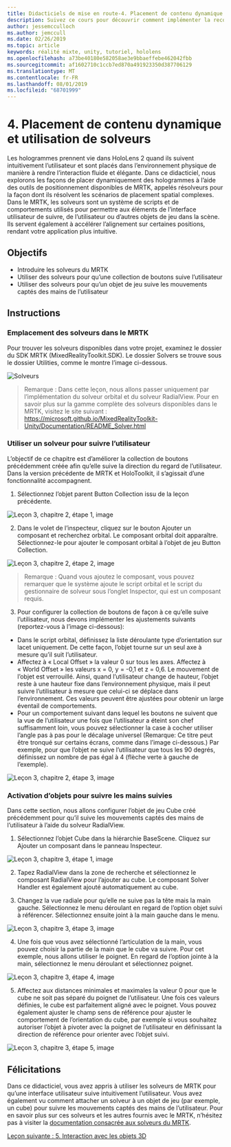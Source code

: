```yaml
---
title: Didacticiels de mise en route-4. Placement de contenu dynamique et utilisation de solveurs
description: Suivez ce cours pour découvrir comment implémenter la reconnaissance faciale Azure au sein d’une application de réalité mixte.
author: jessemcculloch
ms.author: jemccull
ms.date: 02/26/2019
ms.topic: article
keywords: réalité mixte, unity, tutoriel, hololens
ms.openlocfilehash: a73be40180e582058ae3e9bbaeffebe462042fbb
ms.sourcegitcommit: af1602710c1ccb7ed870a491923350d387706129
ms.translationtype: MT
ms.contentlocale: fr-FR
ms.lasthandoff: 08/01/2019
ms.locfileid: "68701999"
---
```

# <a name="4-placing-dynamic-content-and-using-solvers"></a>4. Placement de contenu dynamique et utilisation de solveurs

Les hologrammes prennent vie dans HoloLens 2 quand ils suivent intuitivement l’utilisateur et sont placés dans l’environnement physique de manière à rendre l’interaction fluide et élégante. Dans ce didacticiel, nous explorons les façons de placer dynamiquement des hologrammes à l’aide des outils de positionnement disponibles de MRTK, appelés résolveurs pour la façon dont ils résolvent les scénarios de placement spatial complexes. Dans le MRTK, les solveurs sont un système de scripts et de comportements utilisés pour permettre aux éléments de l’interface utilisateur de suivre, de l’utilisateur ou d’autres objets de jeu dans la scène. Ils servent également à accélérer l’alignement sur certaines positions, rendant votre application plus intuitive. 

## <a name="objectives"></a>Objectifs

* Introduire les solveurs du MRTK
* Utiliser des solveurs pour qu’une collection de boutons suive l’utilisateur
* Utiliser des solveurs pour qu’un objet de jeu suive les mouvements captés des mains de l’utilisateur

## <a name="instructions"></a>Instructions

### <a name="location-of-solvers-in-the-mrtk"></a>Emplacement des solveurs dans le MRTK
 Pour trouver les solveurs disponibles dans votre projet, examinez le dossier du SDK MRTK (MixedRealityToolkit.SDK). Le dossier Solvers se trouve sous le dossier Utilities, comme le montre l’image ci-dessous.

![Solveurs](images/lesson3_chapter1_step1im.PNG)

>Remarque : Dans cette leçon, nous allons passer uniquement par l’implémentation du solveur orbital et du solveur RadialView. Pour en savoir plus sur la gamme complète des solveurs disponibles dans le MRTK, visitez le site suivant : https://microsoft.github.io/MixedRealityToolkit-Unity/Documentation/README_Solver.html

### <a name="use-a-solver-to-follow-the-user"></a>Utiliser un solveur pour suivre l’utilisateur
L’objectif de ce chapitre est d’améliorer la collection de boutons précédemment créée afin qu’elle suive la direction du regard de l’utilisateur. Dans la version précédente de MRTK et HoloToolkit, il s’agissait d’une fonctionnalité accompagnent.

1. Sélectionnez l’objet parent Button Collection issu de la leçon précédente.

![Leçon 3, chapitre 2, étape 1, image](images/Lesson3_chapter2_step1im.PNG)

2. Dans le volet de l’inspecteur, cliquez sur le bouton Ajouter un composant et recherchez orbital. Le composant orbital doit apparaître. Sélectionnez-le pour ajouter le composant orbital à l’objet de jeu Button Collection.

![Leçon 3, chapitre 2, étape 2, image](images/Lesson3_Chapter2_step2im.PNG)

>Remarque : Quand vous ajoutez le composant, vous pouvez remarquer que le système ajoute le script orbital et le script du gestionnaire de solveur sous l’onglet Inspector, qui est un composant requis. 

3. Pour configurer la collection de boutons de façon à ce qu’elle suive l’utilisateur, nous devons implémenter les ajustements suivants (reportez-vous à l’image ci-dessous):
- Dans le script orbital, définissez la liste déroulante type d’orientation sur lacet uniquement. De cette façon, l’objet tourne sur un seul axe à mesure qu’il suit l’utilisateur.
- Affectez à « Local Offset » la valeur 0 sur tous les axes. Affectez à « World Offset » les valeurs x = 0, y = -0,1 et z = 0,6. Le mouvement de l’objet est verrouillé. Ainsi, quand l’utilisateur change de hauteur, l’objet reste à une hauteur fixe dans l’environnement physique, mais il peut suivre l’utilisateur à mesure que celui-ci se déplace dans l’environnement. Ces valeurs peuvent être ajustées pour obtenir un large éventail de comportements.
- Pour un comportement suivant dans lequel les boutons ne suivent que la vue de l’utilisateur une fois que l’utilisateur a éteint son chef suffisamment loin, vous pouvez sélectionner la case à cocher utiliser l’angle pas à pas pour le décalage universel (Remarque: Ce titre peut être tronqué sur certains écrans, comme dans l’image ci-dessous.) Par exemple, pour que l’objet ne suive l’utilisateur que tous les 90 degrés, définissez un nombre de pas égal à 4 (flèche verte à gauche de l’exemple). 

![Leçon 3, chapitre 2, étape 3, image](images/Lesson3_chapter2_step3im.PNG)

### <a name="enabling-objects-to-follow-tracked-hands"></a>Activation d’objets pour suivre les mains suivies

Dans cette section, nous allons configurer l’objet de jeu Cube créé précédemment pour qu’il suive les mouvements captés des mains de l’utilisateur à l’aide du solveur RadialView.

1. Sélectionnez l’objet Cube dans la hiérarchie BaseScene. Cliquez sur Ajouter un composant dans le panneau Inspecteur. 

![Leçon 3, chapitre 3, étape 1, image](images/Lesson3_Chapter3_step1im.PNG)

2. Tapez RadialView dans la zone de recherche et sélectionnez le composant RadialView pour l’ajouter au cube. Le composant Solver Handler est également ajouté automatiquement au cube.

3. Changez la vue radiale pour qu’elle ne suive pas la tête mais la main gauche. Sélectionnez le menu déroulant en regard de l’option objet suivi à référencer. Sélectionnez ensuite joint à la main gauche dans le menu.

![Leçon 3, chapitre 3, étape 3, image](images/Lesson3_chapter3_step3im.PNG)

4. Une fois que vous avez sélectionné l’articulation de la main, vous pouvez choisir la partie de la main que le cube va suivre. Pour cet exemple, nous allons utiliser le poignet. En regard de l’option jointe à la main, sélectionnez le menu déroulant et sélectionnez poignet. 

![Leçon 3, chapitre 3, étape 4, image](images/Lesson3_chapter3_step4im.PNG)

5. Affectez aux distances minimales et maximales la valeur 0 pour que le cube ne soit pas séparé du poignet de l’utilisateur. Une fois ces valeurs définies, le cube est parfaitement aligné avec le poignet. Vous pouvez également ajuster le champ sens de référence pour ajuster le comportement de l’orientation du cube, par exemple si vous souhaitez autoriser l’objet à pivoter avec la poignet de l’utilisateur en définissant la direction de référence pour orienter avec l’objet suivi.

![Leçon 3, chapitre 3, étape 5, image](images/Lesson3_chapter3_step5im.PNG)

## <a name="congratulations"></a>Félicitations
Dans ce didacticiel, vous avez appris à utiliser les solveurs de MRTK pour qu’une interface utilisateur suive intuitivement l’utilisateur. Vous avez également vu comment attacher un solveur à un objet de jeu (par exemple, un cube) pour suivre les mouvements captés des mains de l’utilisateur. Pour en savoir plus sur ces solveurs et les autres fournis avec le MRTK, n’hésitez pas à visiter la [documentation consacrée aux solveurs du MRTK](https://microsoft.github.io/MixedRealityToolkit-Unity/Documentation/README_Solver.html).

[Leçon suivante : 5.    Interaction avec les objets 3D](mrlearning-base-ch4.md)

